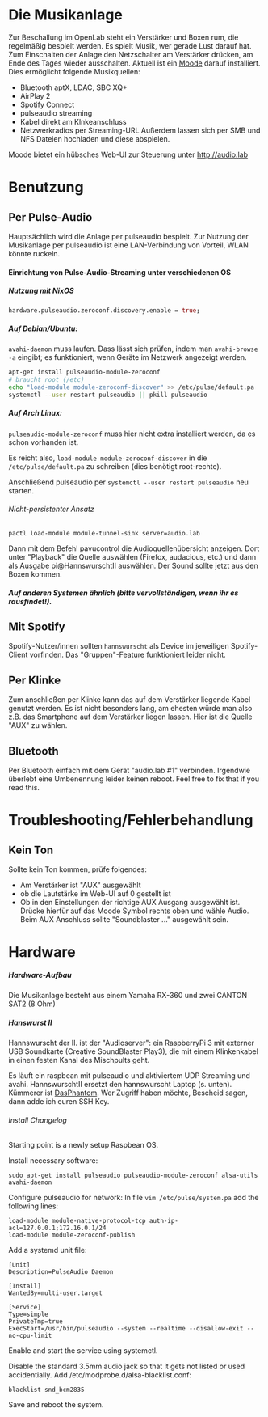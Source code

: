 # Die Musikanlage
Zur Beschallung im OpenLab steht ein Verstärker und Boxen rum, die regelmäßig bespielt werden. Es spielt Musik, wer gerade Lust darauf hat. Zum Einschalten der Anlage den Netzschalter am Verstärker drücken, am Ende des Tages wieder ausschalten. Aktuell ist ein [Moode](https://moodeaudio.org/) darauf installiert. Dies ermöglicht folgende Musikquellen:
- Bluetooth aptX, LDAC, SBC XQ+
- AirPlay 2
- Spotify Connect
- pulseaudio streaming
- Kabel direkt am Klnkeanschluss
- Netzwerkradios per Streaming-URL
Außerdem lassen sich per SMB und NFS Dateien hochladen und diese abspielen.

Moode bietet ein hübsches Web-UI zur Steuerung unter http://audio.lab

# Benutzung
## Per Pulse-Audio

Hauptsächlich wird die Anlage per pulseaudio bespielt. Zur Nutzung der Musikanlage per pulseaudio ist eine LAN-Verbindung von Vorteil, WLAN könnte ruckeln.

#### Einrichtung von Pulse-Audio-Streaming unter verschiedenen OS

##### Nutzung mit NixOS

```nix
hardware.pulseaudio.zeroconf.discovery.enable = true;
```

##### Auf Debian/Ubuntu:

`avahi-daemon` muss laufen. Dass lässt sich prüfen, indem man `avahi-browse -a` eingibt; es funktioniert, wenn Geräte im Netzwerk angezeigt werden.

```bash
apt-get install pulseaudio-module-zeroconf
# braucht root (/etc)
echo "load-module module-zeroconf-discover" >> /etc/pulse/default.pa
systemctl --user restart pulseaudio || pkill pulseaudio
```
		
##### Auf Arch Linux:

`pulseaudio-module-zeroconf` muss hier nicht extra installiert werden, da es schon vorhanden ist. 

Es reicht also, `load-module module-zeroconf-discover` in die `/etc/pulse/default.pa` zu schreiben (dies benötigt root-rechte). 

Anschließend pulseaudio per `systemctl --user restart pulseaudio` neu starten.

###### Nicht-persistenter Ansatz

```shell
pactl load-module module-tunnel-sink server=audio.lab
```
Dann mit dem Befehl pavucontrol die Audioquellenübersicht anzeigen.
Dort unter "Playback" die Quelle auswählen (Firefox, audacious, etc.) und dann als Ausgabe pi@HannswurschtII auswählen.
Der Sound sollte jetzt aus den Boxen kommen.

##### Auf anderen Systemen ähnlich (bitte vervollständigen, wenn ihr es rausfindet!).

## Mit Spotify

Spotify-Nutzer/innen sollten `hannswurscht` als Device im jeweiligen Spotify-Client vorfinden. Das "Gruppen"-Feature funktioniert leider nicht.

## Per Klinke

Zum anschließen per Klinke kann das auf dem Verstärker liegende Kabel genutzt werden. Es ist nicht besonders lang, am ehesten würde man also z.B. das Smartphone auf dem Verstärker liegen lassen. Hier ist die Quelle "AUX" zu wählen.

## Bluetooth

Per Bluetooth einfach mit dem Gerät "audio.lab #1" verbinden. Irgendwie überlebt eine Umbenennung leider keinen reboot. Feel free to fix that if you read this.


# Troubleshooting/Fehlerbehandlung
## Kein Ton

Sollte kein Ton kommen, prüfe folgendes:
- Am Verstärker ist "AUX" ausgewählt 
- ob die Lautstärke im Web-UI auf 0 gestellt ist
- Ob in den Einstellungen der richtige AUX Ausgang ausgewählt ist. Drücke hierfür auf das Moode Symbol rechts oben und wähle Audio. Beim AUX Anschluss sollte "Soundblaster ..." ausgewählt sein.
# Hardware

##### Hardware-Aufbau

Die Musikanlage besteht aus einem Yamaha RX-360 und zwei CANTON SAT2 (8 Ohm)

##### Hanswurst II

Hannswurscht der II. ist der "Audioserver": ein RaspberryPi 3 mit externer USB Soundkarte (Creative SoundBlaster Play3), die mit einem Klinkenkabel in einen festen Kanal des Mischpults geht.

Es läuft ein raspbean mit pulseaudio und aktiviertem UDP Streaming und avahi. HannswurschtII ersetzt den hannswurscht Laptop (s. unten).
Kümmerer ist [DasPhantom](). Wer Zugriff haben möchte, Bescheid sagen, dann adde ich euren SSH Key.

###### Install Changelog
Starting point is a newly setup Raspbean OS.

Install necessary software:

	sudo apt-get install pulseaudio pulseaudio-module-zeroconf alsa-utils avahi-daemon

Configure pulseaudio for network:
In file `vim /etc/pulse/system.pa` add the following lines:

	load-module module-native-protocol-tcp auth-ip-acl=127.0.0.1;172.16.0.1/24
	load-module module-zeroconf-publish
	
Add a systemd unit file:

	[Unit]
	Description=PulseAudio Daemon
	
	[Install]
	WantedBy=multi-user.target
	
	[Service]
	Type=simple
	PrivateTmp=true
	ExecStart=/usr/bin/pulseaudio --system --realtime --disallow-exit --no-cpu-limit
	
Enable and start the service using systemctl.

Disable the standard 3.5mm audio jack so that it gets not listed or used accidentially.
Add /etc/modprobe.d/alsa-blacklist.conf:

	blacklist snd_bcm2835
	
Save and reboot the system.
